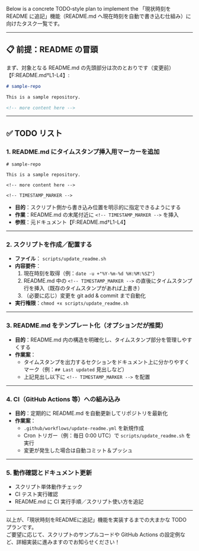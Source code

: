 Below is a concrete TODO‐style plan to implement the 「現状時刻を README に追記」機能（README.md へ現在時刻を自動で書き込む仕組み）に向けたタスク一覧です。

---

## 📋 前提：README の冒頭

まず、対象となる README.md の先頭部分は次のとおりです（変更前）【F:README.md†L1-L4】:

```markdown
# sample-repo

This is a sample repository.

<!-- more content here -->
```

---

## ✅ TODO リスト

### 1. README.md にタイムスタンプ挿入用マーカーを追加
```
# sample-repo

This is a sample repository.

<!-- more content here -->

<!-- TIMESTAMP_MARKER -->
```
- **目的**：スクリプト側から書き込み位置を明示的に指定できるようにする  
- **作業**：README.md の末尾付近に `<!-- TIMESTAMP_MARKER -->` を挿入  
- **参照**：元ドキュメント【F:README.md†L1-L4】

---

### 2. スクリプトを作成／配置する
- **ファイル**： `scripts/update_readme.sh`
- **内容要件**：
  1. 現在時刻を取得（例：`date -u +"%Y-%m-%d %H:%M:%SZ"`）
  2. README.md 中の `<!-- TIMESTAMP_MARKER -->` の直後にタイムスタンプ行を挿入（既存のタイムスタンプがあれば上書き）
  3. （必要に応じ）変更を git add & commit まで自動化  
- **実行権限**：`chmod +x scripts/update_readme.sh`

---

### 3. README.md をテンプレート化（オプションだが推奨）
- **目的**：README.md 内の構造を明確化し、タイムスタンプ部分を管理しやすくする  
- **作業案**：
  - タイムスタンプを出力するセクションをドキュメント上に分かりやすくマーク（例：`## Last updated` 見出しなど）  
  - 上記見出し以下に `<!-- TIMESTAMP_MARKER -->` を配置  

---

### 4. CI（GitHub Actions 等）への組み込み
- **目的**：定期的に README.md を自動更新してリポジトリを最新化  
- **作業案**：
  - `.github/workflows/update-readme.yml` を新規作成
  - Cron トリガー（例：毎日 0:00 UTC）で `scripts/update_readme.sh` を実行
  - 変更が発生した場合は自動コミット＆プッシュ  

---

### 5. 動作確認とドキュメント更新
- スクリプト単体動作チェック
- CI テスト実行確認
- README.md に CI 実行手順／スクリプト使い方を追記

---

以上が、「現状時刻をREADMEに追記」機能を実装するまでの大まかな TODO プランです。  
ご要望に応じて、スクリプトのサンプルコードや GitHub Actions の設定例など、詳細実装に進みますのでお知らせください！